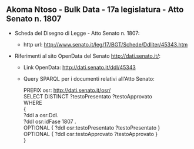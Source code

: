 ## Akoma Ntoso - Bulk Data - 17a legislatura - Atto Senato n. 1807 ##

* Scheda del Disegno di Legge - Atto Senato n. 1807:
	* http url: http://www.senato.it/leg/17/BGT/Schede/Ddliter/45343.htm

* Riferimenti al sito OpenData del Senato http://dati.senato.it/:
	* Link OpenData: http://dati.senato.it/ddl/45343
	* Query SPARQL per i documenti relativi all'Atto Senato:

        PREFIX osr: <http://dati.senato.it/osr/>  
		SELECT DISTINCT ?testoPresentato ?testoApprovato  
		WHERE  
		{  
		    ?ddl a osr:Ddl.  
		    ?ddl osr:idFase 1807 .  
		    OPTIONAL { ?ddl osr:testoPresentato ?testoPresentato }  
		    OPTIONAL { ?ddl osr:testoApprovato ?testoApprovato }  
		}
		